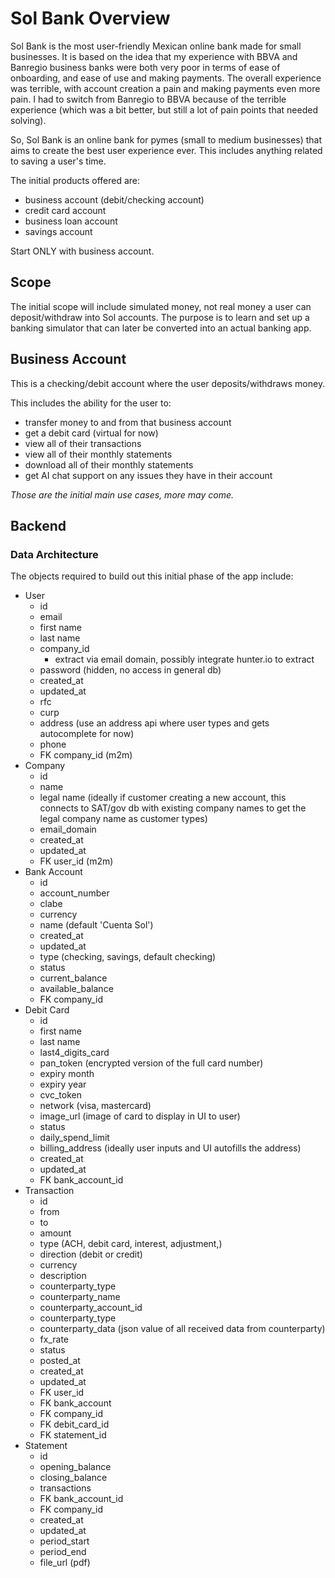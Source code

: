 # Sol Bank Overview

Sol Bank is the most user-friendly Mexican online bank made for small businesses. It is based on the idea that my experience with BBVA and Banregio business banks were both very poor in terms of ease of onboarding, and ease of use and making payments. The overall experience was terrible, with account creation a pain and making payments even more pain. I had to switch from Banregio to BBVA because of the terrible experience (which was a bit better, but still a lot of pain points that needed solving).

So, Sol Bank is an online bank for pymes (small to medium businesses) that aims to create the best user experience ever. This includes anything related to saving a user's time.

The initial products offered are:

- business account (debit/checking account)
- credit card account
- business loan account
- savings account

Start ONLY with business account.

## Scope

The initial scope will include simulated money, not real money a user can deposit/withdraw into Sol accounts. The purpose is to learn and set up a banking simulator that can later be converted into an actual banking app.


## Business Account

This is a checking/debit account where the user deposits/withdraws money.

This includes the ability for the user to:

- transfer money to and from that business account
- get a debit card (virtual for now)
- view all of their transactions
- view all of their monthly statements
- download all of their monthly statements
- get AI chat support on any issues they have in their account

*Those are the initial main use cases, more may come.*


## Backend

### Data Architecture

The objects required to build out this initial phase of the app include:

- User
  - id
  - email
  - first name
  - last name
  - company_id
    - extract via email domain, possibly integrate hunter.io to extract
  - password (hidden, no access in general db)
  - created_at
  - updated_at
  - rfc
  - curp
  - address (use an address api where user types and gets autocomplete for now)
  - phone
  - FK company_id (m2m)
- Company
  - id
  - name
  - legal name (ideally if customer creating a new account, this connects to SAT/gov db with existing company names to get the legal company name as customer types)
  - email_domain
  - created_at
  - updated_at
  - FK user_id (m2m)
- Bank Account
  - id
  - account_number
  - clabe
  - currency
  - name (default 'Cuenta Sol')
  - created_at
  - updated_at
  - type (checking, savings, default checking)
  - status
  - current_balance
  - available_balance
  - FK company_id
- Debit Card
  - id
  - first name
  - last name
  - last4_digits_card
  - pan_token (encrypted version of the full card number)
  - expiry month
  - expiry year
  - cvc_token
  - network (visa, mastercard)
  - image_url (image of card to display in UI to user)
  - status
  - daily_spend_limit
  - billing_address (ideally user inputs and UI autofills the address)
  - created_at
  - updated_at
  - FK bank_account_id
- Transaction
  - id
  - from
  - to
  - amount
  - type (ACH, debit card, interest, adjustment,)
  - direction (debit or credit)
  - currency
  - description
  - counterparty_type
  - counterparty_name
  - counterparty_account_id
  - counterparty_type
  - counterparty_data (json value of all received data from counterparty)
  - fx_rate
  - status
  - posted_at
  - created_at
  - updated_at
  - FK user_id
  - FK bank_account
  - FK company_id
  - FK debit_card_id
  - FK statement_id
- Statement
  - id
  - opening_balance
  - closing_balance
  - transactions
  - FK bank_account_id
  - FK company_id
  - created_at
  - updated_at
  - period_start
  - period_end
  - file_url (pdf)
